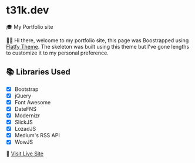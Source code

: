 # t31k.dev
🎓  My Portfolio site

👋🏻  Hi there, welcome to my portfolio site, this page was Boostrapped using [Flatfy Theme](https://github.com/andreagalanti/Flatfy-Free-Flat-and-Responsive-HTML5-Template).
The skeleton was built using this theme but I've gone lengths to customize it to my personal preference.

## 📚 Libraries Used
- [x] Bootstrap
- [x] jQuery
- [x] Font Awesome
- [x] DateFNS
- [x] Modernizr
- [x] SlickJS
- [x] LozadJS
- [x] Medium's RSS API
- [x] WowJS

🔗  [Visit Live Site](https://t31k.dev)

